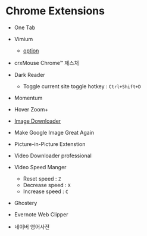 # Chrome Extensions

- One Tab
- Vimium
  - [option](./vimium-options.json)


- crxMouse Chrome™ 제스처
- Dark Reader  
  - Toggle current site toggle hotkey : `Ctrl+Shift+D`


- Momentum
- Hover Zoom+
- [Image Downloader](https://chrome.google.com/webstore/detail/image-downloader/cnpniohnfphhjihaiiggeabnkjhpaldj)
- Make Google Image Great Again
- Picture-in-Picture Extenstion

- Video Downloader professional
- Video Speed Manger
  - Reset speed : `Z`
  - Decrease speed : `X`
  - Increase speed : `C`

- Ghostery
- Evernote Web Clipper
- 네이버 영어사전
